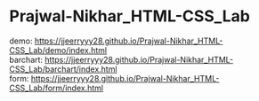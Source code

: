 ﻿# Prajwal-Nikhar_HTML-CSS_Lab
demo: https://jjeerryyy28.github.io/Prajwal-Nikhar_HTML-CSS_Lab/demo/index.html
<br>
barchart: https://jjeerryyy28.github.io/Prajwal-Nikhar_HTML-CSS_Lab/barchart/index.html
<br>
form: https://jjeerryyy28.github.io/Prajwal-Nikhar_HTML-CSS_Lab/form/index.html
